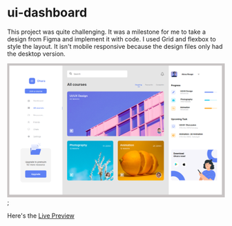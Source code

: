 # ui-dashboard

This project was quite challenging. It was a milestone for me to take a design from Figma and implement it with code. I used Grid and flexbox to style the layout. 
It isn't mobile responsive because the design files only had the desktop version.

![Image to file](ui-dashboard-code.png);

Here's the [Live Preview](https://ui-dashboard-1.netlify.app/)
